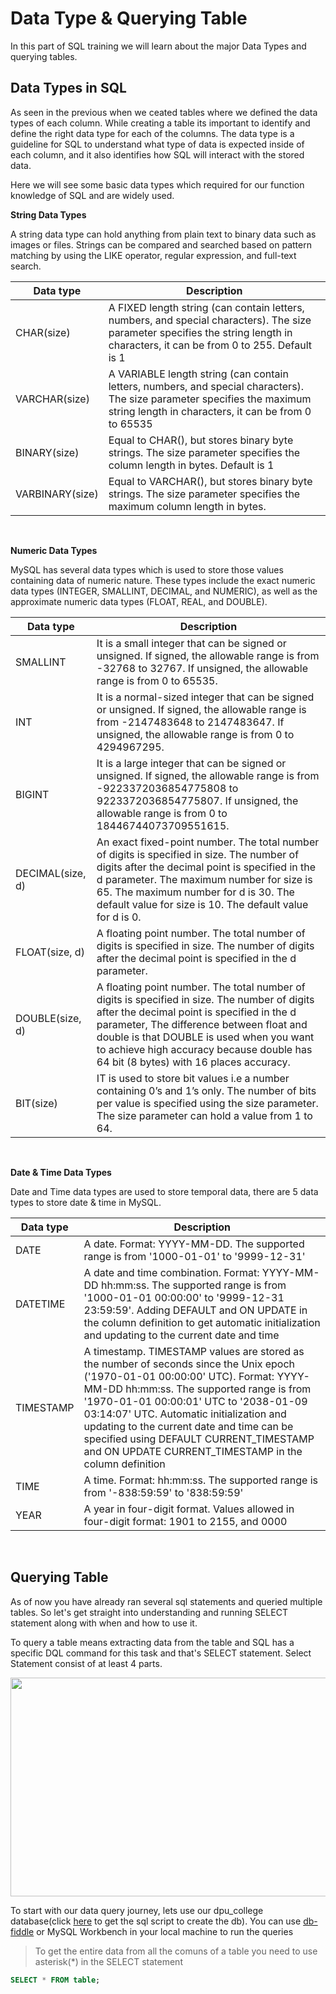 # Data Type & Querying Table

In this part of SQL training we will learn about the major Data Types and querying tables.

## Data Types in SQL

As seen in the previous when we ceated tables where we defined the data types of each column. While creating a table its important to identify and define the right data type for each of the columns. The data type is a guideline for SQL to understand what type of data is expected inside of each column, and it also identifies how SQL will interact with the stored data.

Here we will see some basic data types which required for our function knowledge of SQL and are widely used.

**String Data Types**

  A string data type can hold anything from plain text to binary data such as images or files. Strings can be compared and searched based on pattern matching by using the LIKE operator, regular expression, and full-text search.

  | Data type |	Description |
  |-----------|-------------|
  |CHAR(size)	|A FIXED length string (can contain letters, numbers, and special characters). The size parameter specifies the string length in characters, it can be from 0 to 255. Default is 1|
  |VARCHAR(size) |A VARIABLE length string (can contain letters, numbers, and special characters). The size parameter specifies the maximum string length in characters, it can be from 0 to 65535|
  |BINARY(size)	|Equal to CHAR(), but stores binary byte strings. The size parameter specifies the column length in bytes. Default is 1|
  |VARBINARY(size)	|Equal to VARCHAR(), but stores binary byte strings. The size parameter specifies the maximum column length in bytes.|

<br>

**Numeric Data Types**

  MySQL has several data types which is used to store those values containing data of numeric nature. These types include the exact numeric data types (INTEGER, SMALLINT, DECIMAL, and NUMERIC), as well as the approximate numeric data types (FLOAT, REAL, and DOUBLE). 

  | Data type |	Description |
  |-----------|-------------|
  |SMALLINT |	It is a small integer that can be signed or unsigned. If signed, the allowable range is from -32768 to 32767. If unsigned, the allowable range is from 0 to 65535.|
  |INT |It is a normal-sized integer that can be signed or unsigned. If signed, the allowable range is from -2147483648 to 2147483647. If unsigned, the allowable range is from 0 to 4294967295.|
  |BIGINT |It is a large integer that can be signed or unsigned. If signed, the allowable range is from -9223372036854775808 to 9223372036854775807. If unsigned, the allowable range is from 0 to 18446744073709551615.|
  |DECIMAL(size, d) |An exact fixed-point number. The total number of digits is specified in size. The number of digits after the decimal point is specified in the d parameter. The maximum number for size is 65. The maximum number for d is 30. The default value for size is 10. The default value for d is 0.|
  |FLOAT(size, d) |A floating point number. The total number of digits is specified in size. The number of digits after the decimal point is specified in the d parameter.|
  |DOUBLE(size, d) |A floating point number. The total number of digits is specified in size. The number of digits after the decimal point is specified in the d parameter, The difference between float and double is that DOUBLE is used when you want to achieve high accuracy because double has 64 bit (8 bytes) with 16 places accuracy.|
  |BIT(size) |IT is used to store bit values i.e a number containing 0’s and 1’s only. The number of bits per value is specified using the size parameter. The size parameter can hold a value from 1 to 64.|

<br>

**Date & Time Data Types**


Date and Time data types are used to store temporal data, there are 5 data types to store date & time in MySQL.

| Data type |	Description |
|-----------|-------------|
|DATE |A date. Format: YYYY-MM-DD. The supported range is from '1000-01-01' to '9999-12-31'|
|DATETIME |A date and time combination. Format: YYYY-MM-DD hh:mm:ss. The supported range is from '1000-01-01 00:00:00' to '9999-12-31 23:59:59'. Adding DEFAULT and ON UPDATE in the column definition to get automatic initialization and updating to the current date and time|
|TIMESTAMP |A timestamp. TIMESTAMP values are stored as the number of seconds since the Unix epoch ('1970-01-01 00:00:00' UTC). Format: YYYY-MM-DD hh:mm:ss. The supported range is from '1970-01-01 00:00:01' UTC to '2038-01-09 03:14:07' UTC. Automatic initialization and updating to the current date and time can be specified using DEFAULT CURRENT_TIMESTAMP and ON UPDATE CURRENT_TIMESTAMP in the column definition|
|TIME |A time. Format: hh:mm:ss. The supported range is from '-838:59:59' to '838:59:59'|
|YEAR |A year in four-digit format. Values allowed in four-digit format: 1901 to 2155, and 0000|

<br>

## Querying Table

As of now you have already ran several sql statements and queried multiple tables. So let's get straight into understanding and running SELECT statement along with when and how to use it.

To query a table means extracting data from the table and SQL has a specific DQL command for this task and that's SELECT statement. Select Statement consist of at least 4 parts.
 
<img src="https://user-images.githubusercontent.com/67796162/158032526-4ee208a0-f962-4730-a27d-0617ad0b3e67.png" width="669" height="350" />

To start with our data query journey, lets use our dpu_college database(click [here](https://github.com/cbpspratap/SQLTraining/blob/main/Chapter%204/Create%20dpu_college%20db%20script.sql) to get the sql script to create the db). You can use [db-fiddle](https://www.db-fiddle.com/) or MySQL Workbench in your local machine to run the queries

> To get the entire data from all the comuns of a table you need to use asterisk(\*) in the SELECT statement

```sql
SELECT * FROM table;
```

